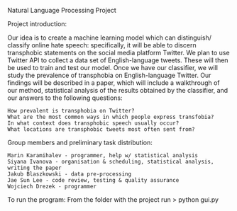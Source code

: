 Natural Language Processing Project

Project introduction:

Our idea is to create a machine learning model which can distinguish/ classify online hate speech:
specifically, it will be able to discern transphobic statements on the social media platform Twitter. We
plan to use Twitter API to collect a data set of English-language tweets. These will then be used to train
and test our model. Once we have our classifier, we will study the prevalence of transphobia on
English-language Twitter. Our findings will be described in a paper, which will include a walkthrough of
our method, statistical analysis of the results obtained by the classifier, and our answers to the following
questions:


	How prevalent is transphobia on Twitter?
	What are the most common ways in which people express transfobia?
	In what context does transphobic speech usually occur?
	What locations are transphobic tweets most often sent from?


Group members and preliminary task distribution:


	Marin Karamihalev - programmer, help w/ statistical analysis
	Siyana Ivanova - organisation & scheduling, statistical analysis, writing the paper
	Jakub Blaszkowski - data pre-processing
	Jae Sun Lee - code review, testing & quality assurance
	Wojciech Drezek - programmer
	
To run the program: 
	From the folder with the project run
	> python gui.py
	
	